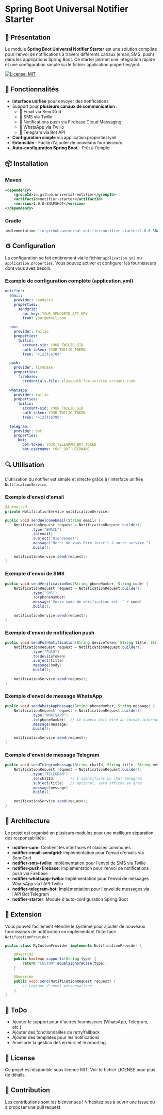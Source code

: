 # Spring Boot Universal Notifier Starter

## 📢 Présentation

Le module **Spring Boot Universal Notifier Starter** est une solution complète pour l'envoi de notifications à travers différents canaux (email, SMS, push) dans les applications Spring Boot. Ce starter permet une intégration rapide et une configuration simple via le fichier application.properties/yml.

[![License: MIT](https://img.shields.io/badge/License-MIT-yellow.svg)](https://opensource.org/licenses/MIT)

## 🚀 Fonctionnalités

- **Interface unifiée** pour envoyer des notifications
- Support pour **plusieurs canaux de communication** :
  - 📧 Email via SendGrid
  - 📱 SMS via Twilio
  - 🔔 Notifications push via Firebase Cloud Messaging
  - 💬 WhatsApp via Twilio
  - 📡 Telegram via Bot API
- **Configuration simple** via application.properties/yml
- **Extensible** - Facile d'ajouter de nouveaux fournisseurs
- **Auto-configuration Spring Boot** - Prêt à l'emploi

## 📦 Installation

### Maven

```xml
<dependency>
    <groupId>io.github.universal-notifier</groupId>
    <artifactId>notifier-starter</artifactId>
    <version>1.0.0-SNAPSHOT</version>
</dependency>
```

### Gradle

```groovy
implementation 'io.github.universal-notifier:notifier-starter:1.0.0-SNAPSHOT'
```

## ⚙️ Configuration

La configuration se fait entièrement via le fichier `application.yml` ou `application.properties`. Vous pouvez activer et configurer les fournisseurs dont vous avez besoin.

### Example de configuration complète (application.yml)

```yaml
notifier:
  email:
    provider: sendgrid
    properties:
      sendgrid:
        api-key: YOUR_SENDGRID_API_KEY
        from: your@email.com

  sms:
    provider: twilio
    properties:
      twilio:
        account-sid: YOUR_TWILIO_SID
        auth-token: YOUR_TWILIO_TOKEN
        from: "+123456789"

  push:
    provider: firebase
    properties:
      firebase:
        credentials-file: classpath:fcm-service-account.json
        
  whatsapp:
    provider: twilio
    properties:
      twilio:
        account-sid: YOUR_TWILIO_SID
        auth-token: YOUR_TWILIO_TOKEN
        from: "+123456789"
        
  telegram:
    provider: bot
    properties:
      bot:
        bot-token: YOUR_TELEGRAM_BOT_TOKEN
        bot-username: YOUR_BOT_USERNAME
```

## 🔍 Utilisation

L'utilisation du notifier est simple et directe grâce à l'interface unifiée `NotificationService`.

### Exemple d'envoi d'email

```java
@Autowired
private NotificationService notificationService;

public void sendWelcomeEmail(String email) {
    NotificationRequest request = NotificationRequest.builder()
            .type("EMAIL")
            .to(email)
            .subject("Bienvenue!")
            .message("Merci de vous être inscrit à notre service.")
            .build();
    
    notificationService.send(request);
}
```

### Exemple d'envoi de SMS

```java
public void sendVerificationSms(String phoneNumber, String code) {
    NotificationRequest request = NotificationRequest.builder()
            .type("SMS")
            .to(phoneNumber)
            .message("Votre code de vérification est: " + code)
            .build();
    
    notificationService.send(request);
}
```

### Exemple d'envoi de notification push

```java
public void sendPushNotification(String deviceToken, String title, String body) {
    NotificationRequest request = NotificationRequest.builder()
            .type("PUSH")
            .to(deviceToken)
            .subject(title)
            .message(body)
            .build();
    
    notificationService.send(request);
}
```

### Exemple d'envoi de message WhatsApp

```java
public void sendWhatsAppMessage(String phoneNumber, String message) {
    NotificationRequest request = NotificationRequest.builder()
            .type("WHATSAPP")
            .to(phoneNumber)  // Le numéro doit être au format international, ex: +33612345678
            .message(message)
            .build();
    
    notificationService.send(request);
}
```

### Exemple d'envoi de message Telegram

```java
public void sendTelegramMessage(String chatId, String title, String message) {
    NotificationRequest request = NotificationRequest.builder()
            .type("TELEGRAM")
            .to(chatId)       // L'identifiant du chat Telegram
            .subject(title)   // Optional, sera affiché en gras
            .message(message)
            .build();
    
    notificationService.send(request);
}
```

## 🧩 Architecture

Le projet est organisé en plusieurs modules pour une meilleure séparation des responsabilités :

- **notifier-core**: Contient les interfaces et classes communes
- **notifier-email-sendgrid**: Implémentation pour l'envoi d'emails via SendGrid
- **notifier-sms-twilio**: Implémentation pour l'envoi de SMS via Twilio
- **notifier-push-firebase**: Implémentation pour l'envoi de notifications push via Firebase
- **notifier-whatsapp-twilio**: Implémentation pour l'envoi de messages WhatsApp via l'API Twilio
- **notifier-telegram-bot**: Implémentation pour l'envoi de messages via l'API Bot Telegram
- **notifier-starter**: Module d'auto-configuration Spring Boot

## 🔧 Extension

Vous pouvez facilement étendre le système pour ajouter de nouveaux fournisseurs de notification en implémentant l'interface `NotificationProvider`.

```java
public class MyCustomProvider implements NotificationProvider {

    @Override
    public boolean supports(String type) {
        return "CUSTOM".equalsIgnoreCase(type);
    }

    @Override
    public void send(NotificationRequest request) {
        // Logique d'envoi personnalisée
    }
}
```

## 📝 ToDo

- Ajouter le support pour d'autres fournisseurs (WhatsApp, Telegram, etc.)
- Ajouter des fonctionnalités de retry/fallback
- Ajouter des templates pour les notifications
- Améliorer la gestion des erreurs et le reporting

## 📄 License

Ce projet est disponible sous licence MIT. Voir le fichier LICENSE pour plus de détails.

## 👥 Contribution

Les contributions sont les bienvenues ! N'hésitez pas à ouvrir une issue ou à proposer une pull request.
